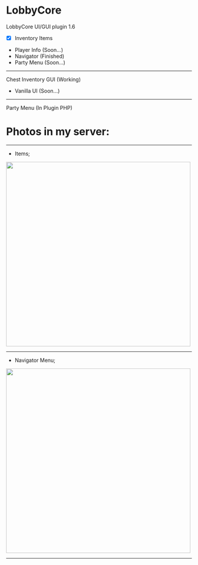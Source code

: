 # LobbyCore
LobbyCore UI/GUI plugin 1.6


- [x] Inventory Items
- Player Info (Soon...)
- Navigator (Finished)
- Party Menu (Soon...)
--------

Chest Inventory GUI (Working)
- Vanilla UI (Soon...)
-----------
Party Menu (In Plugin PHP)

# Photos in my server:
-----------
- Items;

<img src="https://github.com/manyDARK/lobbycoregui/blob/master/img/Minecraft_2018-09-09-07-39-30.png" width="500">

-------------------
- Navigator Menu;

<img src="https://github.com/manyDARK/lobbycoregui/blob/master/img/Screenshot_20180909-073940_Minecraft.jpg" width="500">

-------------------
